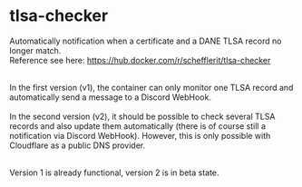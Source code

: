 # tlsa-checker
Automatically notification when a certificate and a DANE TLSA record no longer match. <br>
Reference see here: https://hub.docker.com/r/schefflerit/tlsa-checker

<br>
In the first version (v1), the container can only monitor one TLSA record and automatically send a message to a Discord WebHook.

<br>
<br>
In the second version (v2), it should be possible to check several TLSA records and also update them automatically (there is of course still a notification via Discord WebHook). However, this is only possible with Cloudflare as a public DNS provider.

<br>
<br>

Version 1 is already functional, version 2 is in beta state.

